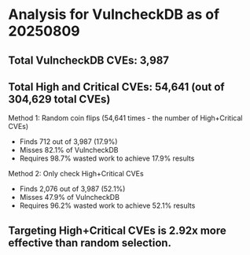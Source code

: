 # Analysis for VulncheckDB as of 20250809

## Total VulncheckDB CVEs: 3,987
## Total High and Critical CVEs: 54,641 (out of 304,629 total CVEs)

Method 1: Random coin flips (54,641 times - the number of High+Critical CVEs)
  - Finds 712 out of 3,987 (17.9%)
  - Misses 82.1% of VulncheckDB
  - Requires 98.7% wasted work to achieve 17.9% results

Method 2: Only check High+Critical CVEs
  - Finds 2,076 out of 3,987 (52.1%)
  - Misses 47.9% of VulncheckDB
  - Requires 96.2% wasted work to achieve 52.1% results

## Targeting High+Critical CVEs is 2.92x more effective than random selection.
